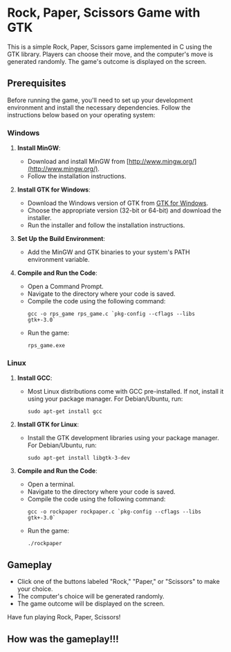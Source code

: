 # Rock, Paper, Scissors Game with GTK

This is a simple Rock, Paper, Scissors game implemented in C using the GTK library. Players can choose their move, and the computer's move is generated randomly. The game's outcome is displayed on the screen.

## Prerequisites

Before running the game, you'll need to set up your development environment and install the necessary dependencies. Follow the instructions below based on your operating system:

### Windows

1. **Install MinGW**:
   - Download and install MinGW from [http://www.mingw.org/](http://www.mingw.org/).
   - Follow the installation instructions.

2. **Install GTK for Windows**:
   - Download the Windows version of GTK from [GTK for Windows](https://www.gtk.org/download/windows.php).
   - Choose the appropriate version (32-bit or 64-bit) and download the installer.
   - Run the installer and follow the installation instructions.

3. **Set Up the Build Environment**:
   - Add the MinGW and GTK binaries to your system's PATH environment variable.

4. **Compile and Run the Code**:
   - Open a Command Prompt.
   - Navigate to the directory where your code is saved.
   - Compile the code using the following command:
     ```
     gcc -o rps_game rps_game.c `pkg-config --cflags --libs gtk+-3.0`
     ```
   - Run the game:
     ```
     rps_game.exe
     ```

### Linux

1. **Install GCC**:
   - Most Linux distributions come with GCC pre-installed. If not, install it using your package manager. For Debian/Ubuntu, run:
     ```
     sudo apt-get install gcc
     ```

2. **Install GTK for Linux**:
   - Install the GTK development libraries using your package manager. For Debian/Ubuntu, run:
     ```
     sudo apt-get install libgtk-3-dev
     ```

3. **Compile and Run the Code**:
   - Open a terminal.
   - Navigate to the directory where your code is saved.
   - Compile the code using the following command:
     ```
     gcc -o rockpaper rockpaper.c `pkg-config --cflags --libs gtk+-3.0`
     ```
   - Run the game:
     ```
     ./rockpaper
     ```

## Gameplay

- Click one of the buttons labeled "Rock," "Paper," or "Scissors" to make your choice.
- The computer's choice will be generated randomly.
- The game outcome will be displayed on the screen.

Have fun playing Rock, Paper, Scissors!

## How was the gameplay!!!
